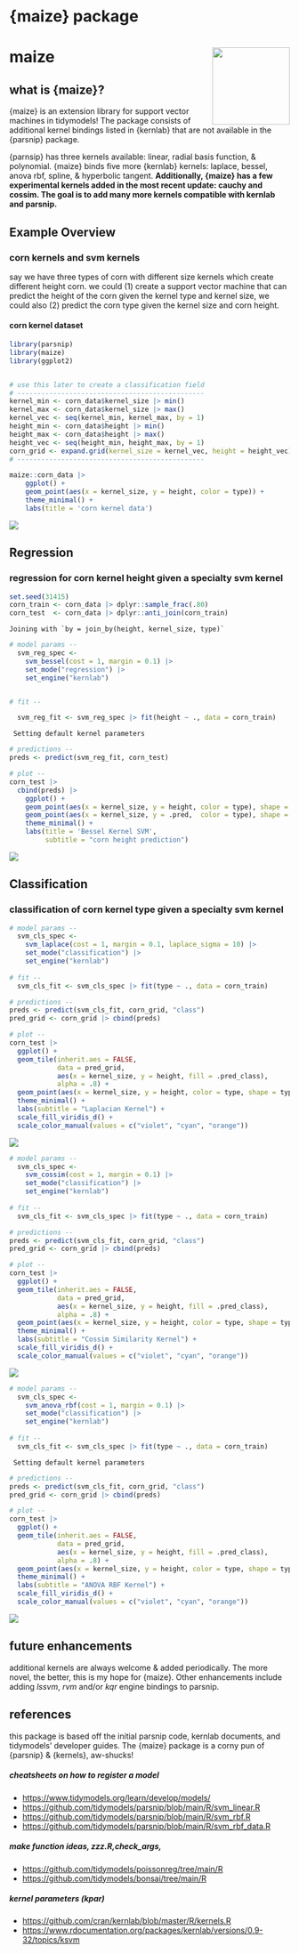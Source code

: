 # {maize} package


# maize <img src="man/figures/logo.png" align="right" height="139" alt="" />

## what is {maize}?

{maize} is an extension library for support vector machines in
tidymodels! The package consists of additional kernel bindings listed in
{kernlab} that are not available in the {parsnip} package.

{parnsip} has three kernels available: linear, radial basis function, &
polynomial. {maize} binds five more {kernlab} kernels: laplace, bessel,
anova rbf, spline, & hyperbolic tangent. **Additionally, {maize} has a
few experimental kernels added in the most recent update: cauchy and
cossim. The goal is to add many more kernels compatible with kernlab and
parsnip.**

## Example Overview

### corn kernels and svm kernels

say we have three types of corn with different size kernels which create
different height corn. we could (1) create a support vector machine that
can predict the height of the corn given the kernel type and kernel
size, we could also (2) predict the corn type given the kernel size and
corn height.

#### corn kernel dataset

``` r
library(parsnip)
library(maize)
library(ggplot2)


# use this later to create a classification field
# -----------------------------------------------
kernel_min <- corn_data$kernel_size |> min()
kernel_max <- corn_data$kernel_size |> max()
kernel_vec <- seq(kernel_min, kernel_max, by = 1)
height_min <- corn_data$height |> min()
height_max <- corn_data$height |> max() 
height_vec <- seq(height_min, height_max, by = 1)
corn_grid <- expand.grid(kernel_size = kernel_vec, height = height_vec)
# -----------------------------------------------

maize::corn_data |>
    ggplot() +
    geom_point(aes(x = kernel_size, y = height, color = type)) +
    theme_minimal() +
    labs(title = 'corn kernel data') 
```

![](readme_files/figure-commonmark/unnamed-chunk-1-1.png)

## Regression

### regression for corn kernel height given a specialty svm kernel

``` r
set.seed(31415)
corn_train <- corn_data |> dplyr::sample_frac(.80)
corn_test  <- corn_data |> dplyr::anti_join(corn_train)
```

    Joining with `by = join_by(height, kernel_size, type)`

``` r
# model params --
  svm_reg_spec <- 
    svm_bessel(cost = 1, margin = 0.1) |> 
    set_mode("regression") |>
    set_engine("kernlab")


# fit --

  svm_reg_fit <- svm_reg_spec |> fit(height ~ ., data = corn_train)
```

     Setting default kernel parameters  

``` r
# predictions --
preds <- predict(svm_reg_fit, corn_test)

# plot --
corn_test |>
  cbind(preds) |> 
    ggplot() +
    geom_point(aes(x = kernel_size, y = height, color = type), shape = 1, size = 2) +
    geom_point(aes(x = kernel_size, y = .pred,  color = type), shape = 2, size = 3) +
    theme_minimal() +
    labs(title = 'Bessel Kernel SVM',
         subtitle = "corn height prediction") 
```

![](readme_files/figure-commonmark/unnamed-chunk-2-1.png)

## Classification

### classification of corn kernel type given a specialty svm kernel

``` r
# model params --
  svm_cls_spec <- 
    svm_laplace(cost = 1, margin = 0.1, laplace_sigma = 10) |> 
    set_mode("classification") |>
    set_engine("kernlab")
  
# fit --
  svm_cls_fit <- svm_cls_spec |> fit(type ~ ., data = corn_train)

# predictions --
preds <- predict(svm_cls_fit, corn_grid, "class")
pred_grid <- corn_grid |> cbind(preds)

# plot --
corn_test |>
  ggplot() +
  geom_tile(inherit.aes = FALSE,
            data = pred_grid, 
            aes(x = kernel_size, y = height, fill = .pred_class),
            alpha = .8) + 
  geom_point(aes(x = kernel_size, y = height, color = type, shape = type), size = 3) +
  theme_minimal() +
  labs(subtitle = "Laplacian Kernel") +
  scale_fill_viridis_d() +
  scale_color_manual(values = c("violet", "cyan", "orange"))
```

![](readme_files/figure-commonmark/unnamed-chunk-3-1.png)

``` r
# model params --
  svm_cls_spec <- 
    svm_cossim(cost = 1, margin = 0.1) |> 
    set_mode("classification") |>
    set_engine("kernlab")
  
# fit --
  svm_cls_fit <- svm_cls_spec |> fit(type ~ ., data = corn_train)

# predictions --
preds <- predict(svm_cls_fit, corn_grid, "class")
pred_grid <- corn_grid |> cbind(preds)

# plot --
corn_test |>
  ggplot() +
  geom_tile(inherit.aes = FALSE,
            data = pred_grid, 
            aes(x = kernel_size, y = height, fill = .pred_class),
            alpha = .8) + 
  geom_point(aes(x = kernel_size, y = height, color = type, shape = type), size = 3) +
  theme_minimal() +
  labs(subtitle = "Cossim Similarity Kernel") +
  scale_fill_viridis_d() +
  scale_color_manual(values = c("violet", "cyan", "orange"))
```

![](readme_files/figure-commonmark/unnamed-chunk-4-1.png)

``` r
# model params --
  svm_cls_spec <- 
    svm_anova_rbf(cost = 1, margin = 0.1) |> 
    set_mode("classification") |>
    set_engine("kernlab")
  
# fit --
  svm_cls_fit <- svm_cls_spec |> fit(type ~ ., data = corn_train)
```

     Setting default kernel parameters  

``` r
# predictions --
preds <- predict(svm_cls_fit, corn_grid, "class")
pred_grid <- corn_grid |> cbind(preds)

# plot --
corn_test |>
  ggplot() +
  geom_tile(inherit.aes = FALSE,
            data = pred_grid, 
            aes(x = kernel_size, y = height, fill = .pred_class),
            alpha = .8) + 
  geom_point(aes(x = kernel_size, y = height, color = type, shape = type), size = 3) +
  theme_minimal() +
  labs(subtitle = "ANOVA RBF Kernel") +
  scale_fill_viridis_d() +
  scale_color_manual(values = c("violet", "cyan", "orange"))
```

![](readme_files/figure-commonmark/unnamed-chunk-5-1.png)

## future enhancements

additional kernels are always welcome & added periodically. The more
novel, the better, this is my hope for {maize}. Other enhancements
include adding *lssvm*, *rvm* and/or *kqr* engine bindings to parsnip.

## references

this package is based off the initial parsnip code, kernlab documents,
and tidymodels’ developer guides. The {maize} package is a corny pun of
{parsnip} & {kernels}, aw-shucks!

##### cheatsheets on how to register a model

- https://www.tidymodels.org/learn/develop/models/
- https://github.com/tidymodels/parsnip/blob/main/R/svm_linear.R
- https://github.com/tidymodels/parsnip/blob/main/R/svm_rbf.R
- https://github.com/tidymodels/parsnip/blob/main/R/svm_rbf_data.R

##### make function ideas, zzz.R,check_args,

- https://github.com/tidymodels/poissonreg/tree/main/R
- https://github.com/tidymodels/bonsai/tree/main/R

##### kernel parameters (kpar)

- https://github.com/cran/kernlab/blob/master/R/kernels.R
- https://www.rdocumentation.org/packages/kernlab/versions/0.9-32/topics/ksvm
